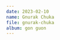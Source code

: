 ```yaml
---
date: 2023-02-10
name: Gnurak Chuka
file: gnurak-chuka
album: gon guon
---
```


<!-- Absolutnie szalony motyw do walki z bossem, którego pierwszą melodię wyprowadziłem z "Gnurak Skulur". Utwór staje się szczególnie dobry w 0:29 (dzięki akordowi septymowemu), lecz później zaczyna być powtarzalna i myślę, że po opadnięciu dynamiki w 1:28 staje się raczej nieciekawa. (A w ogóle, komu nie podoba się losowy spam nut w 0:56?) -->
